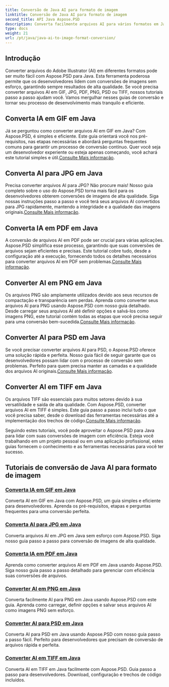 ```yaml
---
title: Conversão de Java AI para formato de imagem
linktitle: Conversão de Java AI para formato de imagem
second_title: API Java Aspose.PSD
description: Converta facilmente arquivos AI para vários formatos em Java usando Aspose.PSD. Siga nossos guias completos para conversões de imagens perfeitas e de alta qualidade.
type: docs
weight: 21
url: /pt/java/java-ai-to-image-format-conversion/
---
```


## Introdução

Converter arquivos do Adobe Illustrator (AI) em diferentes formatos pode ser muito fácil com Aspose.PSD para Java. Esta ferramenta poderosa permite que os desenvolvedores lidem com conversões de imagens sem esforço, garantindo sempre resultados de alta qualidade. Se você precisa converter arquivos AI em GIF, JPG, PDF, PNG, PSD ou TIFF, nossos tutoriais passo a passo ajudam você. Vamos mergulhar nesses guias de conversão e tornar seu processo de desenvolvimento mais tranquilo e eficiente.

## Converta IA em GIF em Java
 Já se perguntou como converter arquivos AI em GIF em Java? Com Aspose.PSD, é simples e eficiente. Este guia orientará você nos pré-requisitos, nas etapas necessárias e abordará perguntas frequentes comuns para garantir um processo de conversão contínuo. Quer você seja um desenvolvedor experiente ou esteja apenas começando, você achará este tutorial simples e útil.[Consulte Mais informação](./convert-ai-to-gif/).

## Converta AI para JPG em Java
Precisa converter arquivos AI para JPG? Não procure mais! Nosso guia completo sobre o uso do Aspose.PSD torna mais fácil para os desenvolvedores obterem conversões de imagens de alta qualidade. Siga nossas instruções passo a passo e você terá seus arquivos AI convertidos para JPG rapidamente, mantendo a integridade e a qualidade das imagens originais.[Consulte Mais informação](./convert-ai-to-jpg/).

## Converta IA em PDF em Java
 A conversão de arquivos AI em PDF pode ser crucial para várias aplicações. Aspose.PSD simplifica esse processo, garantindo que suas conversões de arquivos sejam eficientes e precisas. Este tutorial cobre tudo, desde a configuração até a execução, fornecendo todos os detalhes necessários para converter arquivos AI em PDF sem problemas.[Consulte Mais informação](./convert-ai-to-pdf/).

## Converter AI em PNG em Java
Os arquivos PNG são amplamente utilizados devido aos seus recursos de compactação e transparência sem perdas. Aprenda como converter seus arquivos AI para PNG usando Aspose.PSD com nosso guia detalhado. Desde carregar seus arquivos AI até definir opções e salvá-los como imagens PNG, este tutorial contém todas as etapas que você precisa seguir para uma conversão bem-sucedida.[Consulte Mais informação](./convert-ai-to-png/).

## Converter AI para PSD em Java
 Se você precisar converter arquivos AI para PSD, o Aspose.PSD oferece uma solução rápida e perfeita. Nosso guia fácil de seguir garante que os desenvolvedores possam lidar com o processo de conversão sem problemas. Perfeito para quem precisa manter as camadas e a qualidade dos arquivos AI originais.[Consulte Mais informação](./convert-ai-to-psd/).

## Converter AI em TIFF em Java
 Os arquivos TIFF são essenciais para muitos setores devido à sua versatilidade e saída de alta qualidade. Com Aspose.PSD, converter arquivos AI em TIFF é simples. Este guia passo a passo inclui tudo o que você precisa saber, desde o download das ferramentas necessárias até a implementação dos trechos de código.[Consulte Mais informação](./convert-ai-to-tiff/).

Seguindo estes tutoriais, você pode aproveitar o Aspose.PSD para Java para lidar com suas conversões de imagem com eficiência. Esteja você trabalhando em um projeto pessoal ou em uma aplicação profissional, estes guias fornecem o conhecimento e as ferramentas necessárias para você ter sucesso.

## Tutoriais de conversão de Java AI para formato de imagem
### [Converta IA em GIF em Java](./convert-ai-to-gif/)
Converta AI em GIF em Java com Aspose.PSD, um guia simples e eficiente para desenvolvedores. Aprenda os pré-requisitos, etapas e perguntas frequentes para uma conversão perfeita.
### [Converta AI para JPG em Java](./convert-ai-to-jpg/)
Converta arquivos AI em JPG em Java sem esforço com Aspose.PSD. Siga nosso guia passo a passo para conversão de imagens de alta qualidade.
### [Converta IA em PDF em Java](./convert-ai-to-pdf/)
Aprenda como converter arquivos AI em PDF em Java usando Aspose.PSD. Siga nosso guia passo a passo detalhado para gerenciar com eficiência suas conversões de arquivos.
### [Converter AI em PNG em Java](./convert-ai-to-png/)
Converta facilmente AI para PNG em Java usando Aspose.PSD com este guia. Aprenda como carregar, definir opções e salvar seus arquivos AI como imagens PNG sem esforço.
### [Converter AI para PSD em Java](./convert-ai-to-psd/)
Converta AI para PSD em Java usando Aspose.PSD com nosso guia passo a passo fácil. Perfeito para desenvolvedores que precisam de conversão de arquivos rápida e perfeita.
### [Converter AI em TIFF em Java](./convert-ai-to-tiff/)
Converta AI em TIFF em Java facilmente com Aspose.PSD. Guia passo a passo para desenvolvedores. Download, configuração e trechos de código incluídos.